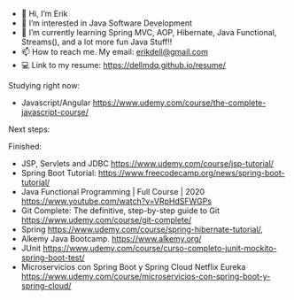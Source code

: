 - 👋 Hi, I’m Erik
- 👀 I’m interested in Java Software Development
- 🌱 I’m currently learning Spring MVC, AOP, Hibernate, Java Functional, Streams(), and a lot more fun Java Stuff!!
- 📫 How to reach me. My email: erikdell@gmail.com
- 💻 Link to my resume: https://dellmdq.github.io/resume/

Studying right now:
- Javascript/Angular https://www.udemy.com/course/the-complete-javascript-course/

Next steps:



Finished:
- JSP, Servlets and JDBC https://www.udemy.com/course/jsp-tutorial/
- Spring Boot Tutorial: https://www.freecodecamp.org/news/spring-boot-tutorial/
- Java Functional Programming | Full Course | 2020 https://www.youtube.com/watch?v=VRpHdSFWGPs
- Git Complete: The definitive, step-by-step guide to Git https://www.udemy.com/course/git-complete/
- Spring https://www.udemy.com/course/spring-hibernate-tutorial/,
- Alkemy Java Bootcamp. https://www.alkemy.org/
- JUnit https://www.udemy.com/course/curso-completo-junit-mockito-spring-boot-test/
- Microservicios con Spring Boot y Spring Cloud Netflix Eureka https://www.udemy.com/course/microservicios-con-spring-boot-y-spring-cloud/
